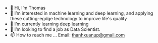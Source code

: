 - 👋 Hi, I’m Thomas
- 👀 I’m interested in machine learning and deep learning, and applying these cutting-egdge technology to improve life's quality
- 🌱 I’m currently learning deep learning 
- 💞️ I’m looking to find a job as Data Scientist. 
- 📫 How to reach me ...
     Email: thanhxuanup@gmail.com

<!---
ThomasNgVn/ThomasNgVn is a ✨ special ✨ repository because its `README.md` (this file) appears on your GitHub profile.
You can click the Preview link to take a look at your changes.
--->

